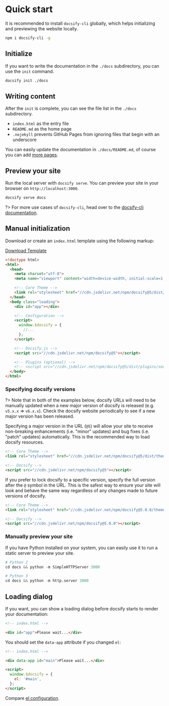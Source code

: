 # Quick start

It is recommended to install `docsify-cli` globally, which helps initializing and previewing the website locally.

```bash
npm i docsify-cli -g
```

## Initialize

If you want to write the documentation in the `./docs` subdirectory, you can use the `init` command.

```bash
docsify init ./docs
```

## Writing content

After the `init` is complete, you can see the file list in the `./docs` subdirectory.

- `index.html` as the entry file
- `README.md` as the home page
- `.nojekyll` prevents GitHub Pages from ignoring files that begin with an underscore

You can easily update the documentation in `./docs/README.md`, of course you can add [more pages](adding-pages.md).

## Preview your site

Run the local server with `docsify serve`. You can preview your site in your browser on `http://localhost:3000`.

```bash
docsify serve docs
```

?> For more use cases of `docsify-cli`, head over to the [docsify-cli documentation](https://github.com/docsifyjs/docsify-cli).

## Manual initialization

Download or create an `index.html` template using the following markup:

<div id="template">

<a href="#" class="button primary" download="index.html">Download Template</a>

<!-- prettier-ignore -->
```html
<!doctype html>
<html>
  <head>
    <meta charset="utf-8">
    <meta name="viewport" content="width=device-width, initial-scale=1, viewport-fit=cover">

    <!-- Core Theme -->
    <link rel="stylesheet" href="//cdn.jsdelivr.net/npm/docsify@5/dist/themes/core.min.css">
  </head>
  <body class="loading">
    <div id="app"></div>

    <!-- Configuration -->
    <script>
      window.$docsify = {
        //...
      };
    </script>

    <!-- Docsify.js -->
    <script src="//cdn.jsdelivr.net/npm/docsify@5"></script>

    <!-- Plugins (optional) -->
    <!-- <script src="//cdn.jsdelivr.net/npm/docsify@5/dist/plugins/search.min.js"></script> -->
  </body>
</html>
```

</div>

### Specifying docsify versions

?> Note that in both of the examples below, docsify URLs will need to be manually updated when a new major version of docsify is released (e.g. `v5.x.x` => `v6.x.x`). Check the docsify website periodically to see if a new major version has been released.

Specifying a major version in the URL (`@5`) will allow your site to receive non-breaking enhancements (i.e. "minor" updates) and bug fixes (i.e. "patch" updates) automatically. This is the recommended way to load docsify resources.

<!-- prettier-ignore -->
```html
<!-- Core Theme -->
<link rel="stylesheet" href="//cdn.jsdelivr.net/npm/docsify@5/dist/themes/core.min.css">

<!-- Docsify -->
<script src="//cdn.jsdelivr.net/npm/docsify@5"></script>
```

If you prefer to lock docsify to a specific version, specify the full version after the `@` symbol in the URL. This is the safest way to ensure your site will look and behave the same way regardless of any changes made to future versions of docsify.

<!-- prettier-ignore -->
```html
<!-- Core Theme -->
<link rel="stylesheet" href="//cdn.jsdelivr.net/npm/docsify@5.0.0/themes/core.min.css">

<!-- Docsify -->
<script src="//cdn.jsdelivr.net/npm/docsify@5.0.0"></script>
```

### Manually preview your site

If you have Python installed on your system, you can easily use it to run a static server to preview your site.

```python
# Python 2
cd docs && python -m SimpleHTTPServer 3000
```

```python
# Python 3
cd docs && python -m http.server 3000
```

## Loading dialog

If you want, you can show a loading dialog before docsify starts to render your documentation:

```html
<!-- index.html -->

<div id="app">Please wait...</div>
```

You should set the `data-app` attribute if you changed `el`:

```html
<!-- index.html -->

<div data-app id="main">Please wait...</div>

<script>
  window.$docsify = {
    el: '#main',
  };
</script>
```

Compare [el configuration](configuration#el).

<script>
  (function() {
    const linkElm = document.querySelector('#template a[download="index.html"]');
    const codeElm = document.querySelector('#template code');
    const html = codeElm?.textContent;

    linkElm?.setAttribute('href', `data:text/plain,${html}`);
  })();
</script>
